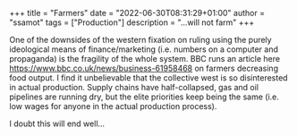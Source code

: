 +++
title = "Farmers"
date = "2022-06-30T08:31:29+01:00"
author = "ssamot"
tags = ["Production"]
description = "...will not farm"
+++

One of the downsides of the western fixation on ruling using the purely ideological means of finance/marketing (i.e. numbers on a computer and propaganda) is the fragility of the whole system. BBC runs an article here https://www.bbc.co.uk/news/business-61958468 on farmers decreasing food output. I find it unbelievable that the collective west is so disinterested in actual production. Supply chains have half-collapsed, gas and oil pipelines are running dry, but the elite priorities keep being the same (i.e. low wages for anyone in the actual production process).

I doubt this will end well...
